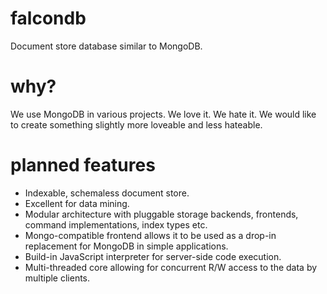 falcondb
========

Document store database similar to MongoDB.

why?
====

We use MongoDB in various projects. We love it. We hate it.
We would like to create something slightly more loveable and less hateable.

planned features
================

* Indexable, schemaless document store.
* Excellent for data mining.
* Modular architecture with pluggable storage backends, frontends, command implementations, index types etc.
* Mongo-compatible frontend allows it to be used as a drop-in replacement for MongoDB in simple applications.
* Build-in JavaScript interpreter for server-side code execution.
* Multi-threaded core allowing for concurrent R/W access to the data by multiple clients.
